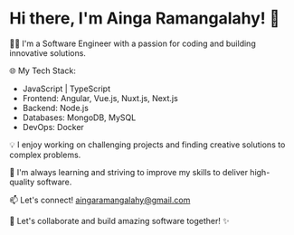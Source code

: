 # Hi there, I'm Ainga Ramangalahy! 👋

👨‍💻 I'm a Software Engineer with a passion for coding and building innovative solutions.

🌐 My Tech Stack:
- JavaScript | TypeScript
- Frontend: Angular, Vue.js, Nuxt.js, Next.js
- Backend: Node.js
- Databases: MongoDB, MySQL
- DevOps: Docker

💡 I enjoy working on challenging projects and finding creative solutions to complex problems.

🌱 I'm always learning and striving to improve my skills to deliver high-quality software.

📫 Let's connect! aingaramangalahy@gmail.com

🚀 Let's collaborate and build amazing software together! ✨
<!---
aingaRamangalahy/aingaRamangalahy is a ✨ special ✨ repository because its `README.md` (this file) appears on your GitHub profile.
You can click the Preview link to take a look at your changes.
--->
